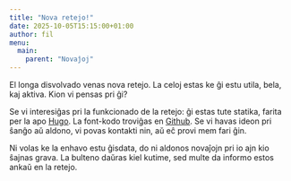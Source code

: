 ```yaml
---
title: "Nova retejo!"
date: 2025-10-05T15:15:00+01:00
author: fil
menu:
  main:
    parent: "Novaĵoj"
---
```


El longa disvolvado venas nova retejo. La celoj estas ke ĝi estu utila, bela, kaj aktiva. Kion vi pensas pri ĝi?

<!--more-->

Se vi interesiĝas pri la funkcionado de la retejo: ĝi estas tute statika, farita per la apo [Hugo](https://gohugo.io). La font-kodo troviĝas en [Github](https://github.com/undeconstructed/lek-retejo/). Se vi havas ideon pri ŝanĝo aŭ aldono, vi povas kontakti nin, aŭ eĉ provi mem fari ĝin.

Ni volas ke la enhavo estu ĝisdata, do ni aldonos novaĵojn pri io ajn kio ŝajnas grava. La bulteno daŭras kiel kutime, sed multe da informo estos ankaŭ en la retejo.
